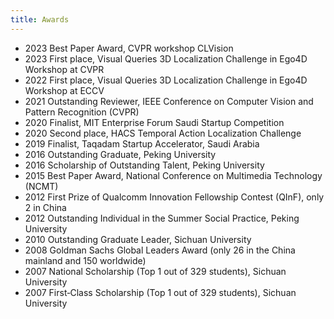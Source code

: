 ```yaml
---
title: Awards
---
```


- 2023 Best Paper Award, CVPR workshop CLVision
- 2023 First place, Visual Queries 3D Localization Challenge in Ego4D Workshop at CVPR
- 2022 First place, Visual Queries 3D Localization Challenge in Ego4D Workshop at ECCV
- 2021 Outstanding Reviewer, IEEE Conference on Computer Vision and Pattern Recognition (CVPR)
- 2020 Finalist, MIT Enterprise Forum Saudi Startup Competition
- 2020 Second place, HACS Temporal Action Localization Challenge
- 2019 Finalist, Taqadam Startup Accelerator, Saudi Arabia
- 2016 Outstanding Graduate, Peking University
- 2016 Scholarship of Outstanding Talent, Peking University
- 2015 Best Paper Award, National Conference on Multimedia Technology (NCMT)
- 2012 First Prize of Qualcomm Innovation Fellowship Contest (QInF), only 2 in China
- 2012 Outstanding Individual in the Summer Social Practice, Peking University
- 2010 Outstanding Graduate Leader, Sichuan University
- 2008 Goldman Sachs Global Leaders Award (only 26 in the China mainland and 150 worldwide)
- 2007 National Scholarship (Top 1 out of 329 students), Sichuan University
- 2007 First‑Class Scholarship (Top 1 out of 329 students), Sichuan University
